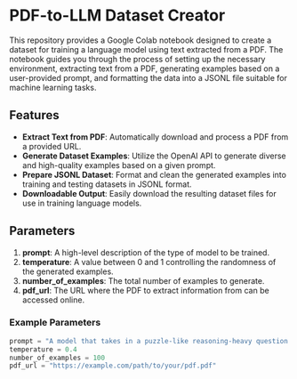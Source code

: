 # PDF-to-LLM Dataset Creator

This repository provides a Google Colab notebook designed to create a dataset for training a language model using text extracted from a PDF. The notebook guides you through the process of setting up the necessary environment, extracting text from a PDF, generating examples based on a user-provided prompt, and formatting the data into a JSONL file suitable for machine learning tasks.

## Features

- **Extract Text from PDF**: Automatically download and process a PDF from a provided URL.
- **Generate Dataset Examples**: Utilize the OpenAI API to generate diverse and high-quality examples based on a given prompt.
- **Prepare JSONL Dataset**: Format and clean the generated examples into training and testing datasets in JSONL format.
- **Downloadable Output**: Easily download the resulting dataset files for use in training language models.

## Parameters

1. **prompt**: A high-level description of the type of model to be trained.
2. **temperature**: A value between 0 and 1 controlling the randomness of the generated examples.
3. **number_of_examples**: The total number of examples to generate.
4. **pdf_url**: The URL where the PDF to extract information from can be accessed online.

### Example Parameters

```python
prompt = "A model that takes in a puzzle-like reasoning-heavy question in English, and responds with a well-reasoned, step-by-step thought out response in Spanish."
temperature = 0.4
number_of_examples = 100
pdf_url = "https://example.com/path/to/your/pdf.pdf"
